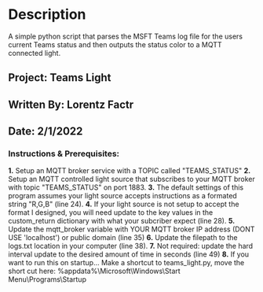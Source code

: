 # Description

A simple python script that parses the MSFT Teams log file for the users current Teams status and then outputs the status color to a MQTT connected light. 


## Project: Teams Light
## Written By: Lorentz Factr
## Date: 2/1/2022


### Instructions & Prerequisites:

  **1.** Setup an MQTT broker service with a TOPIC called "TEAMS_STATUS"
  **2.** Setup an MQTT controlled light source that subscribes to your MQTT broker with topic "TEAMS_STATUS" on port 1883.
  **3.** The default settings of this program assumes your light source accepts instructions as a formated string "R,G,B" (line 24).
  **4.** If your light source is not setup to accept the format I designed, you will need update to the key values in the 
          custom_return dictionary with what your subcriber expect (line 28).
  **5.** Update the mqtt_broker variable with YOUR MQTT broker IP address (DONT USE 'localhost') or public domain (line 35)
  **6.** Update the filepath to the logs.txt location in your computer (line 38).
  **7.** Not required: update the hard interval update to the desired amount of time in seconds (line 49)
  **8.** If you want to run this on startup... Make a shortcut to teams_light.py, move the short cut here: %appdata%\Microsoft\Windows\Start Menu\Programs\Startup
